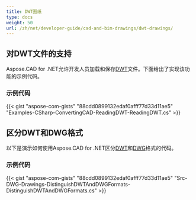 ```yaml
---
title: DWT图纸
type: docs
weight: 50
url: /zh/net/developer-guide/cad-and-bim-drawings/dwt-drawings/
---
```


## **对DWT文件的支持**

Aspose.CAD for .NET允许开发人员加载和保存[DWT](https://docs.fileformat.com/cad/dwt/)文件。下面给出了实现该功能的示例代码。

### 示例代码

{{< gist "aspose-com-gists" "88cdd0899132edaf0afff77d33d11ae5" "Examples-CSharp-ConvertingCAD-ReadingDWT-ReadingDWT.cs" >}}

## **区分DWT和DWG格式**

以下是演示如何使用Aspose.CAD for .NET区分[DWT](https://docs.fileformat.com/cad/dwt/)和[DWG](https://docs.fileformat.com/cad/dwg/)格式的代码。

### 示例代码

{{< gist "aspose-com-gists" "88cdd0899132edaf0afff77d33d11ae5" "Src-DWG-Drawings-DistinguishDWTAndDWGFormats-DistinguishDWTAndDWGFormats.cs" >}}
